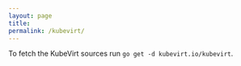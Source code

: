 ```yaml
---
layout: page
title: 
permalink: /kubevirt/
---
```


To fetch the KubeVirt sources run `go get -d kubevirt.io/kubevirt`.
